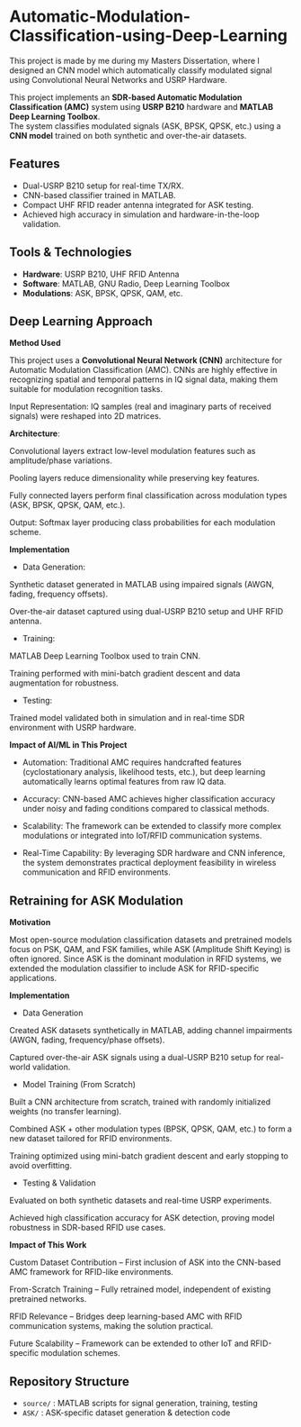 # Automatic-Modulation-Classification-using-Deep-Learning
This project is made by me during my Masters Dissertation, where I designed an CNN model which automatically classify modulated signal using Convolutional Neural Networks and USRP Hardware. 

This project implements an **SDR-based Automatic Modulation Classification (AMC)** system using **USRP B210** hardware and **MATLAB Deep Learning Toolbox**.  
The system classifies modulated signals (ASK, BPSK, QPSK, etc.) using a **CNN model** trained on both synthetic and over-the-air datasets.

##  Features
- Dual-USRP B210 setup for real-time TX/RX.
- CNN-based classifier trained in MATLAB.
- Compact UHF RFID reader antenna integrated for ASK testing.
- Achieved high accuracy in simulation and hardware-in-the-loop validation.

##  Tools & Technologies
- **Hardware**: USRP B210, UHF RFID Antenna
- **Software**: MATLAB, GNU Radio, Deep Learning Toolbox
- **Modulations**: ASK, BPSK, QPSK, QAM, etc.

## Deep Learning Approach
**Method Used**

This project uses a **Convolutional Neural Network (CNN)** architecture for Automatic Modulation Classification (AMC). 
CNNs are highly effective in recognizing spatial and temporal patterns in IQ signal data, making them suitable for modulation recognition tasks.

Input Representation: IQ samples (real and imaginary parts of received signals) were reshaped into 2D matrices.

**Architecture**:

Convolutional layers extract low-level modulation features such as amplitude/phase variations.

Pooling layers reduce dimensionality while preserving key features.

Fully connected layers perform final classification across modulation types (ASK, BPSK, QPSK, QAM, etc.).

Output: Softmax layer producing class probabilities for each modulation scheme.

**Implementation**

- Data Generation:

Synthetic dataset generated in MATLAB using impaired signals (AWGN, fading, frequency offsets).

Over-the-air dataset captured using dual-USRP B210 setup and UHF RFID antenna.

- Training:

MATLAB Deep Learning Toolbox used to train CNN.

Training performed with mini-batch gradient descent and data augmentation for robustness.

- Testing:

Trained model validated both in simulation and in real-time SDR environment with USRP hardware.

**Impact of AI/ML in This Project**

- Automation: Traditional AMC requires handcrafted features (cyclostationary analysis, likelihood tests, etc.), but deep learning automatically learns optimal features from raw IQ data.

- Accuracy: CNN-based AMC achieves higher classification accuracy under noisy and fading conditions compared to classical methods.

- Scalability: The framework can be extended to classify more complex modulations or integrated into IoT/RFID communication systems.

- Real-Time Capability: By leveraging SDR hardware and CNN inference, the system demonstrates practical deployment feasibility in wireless communication and RFID environments.

 ## Retraining for ASK Modulation
 **Motivation**

Most open-source modulation classification datasets and pretrained models focus on PSK, QAM, and FSK families, while ASK (Amplitude Shift Keying) is often ignored. 
Since ASK is the dominant modulation in RFID systems, we extended the modulation classifier to include ASK for RFID-specific applications.

 **Implementation**

- Data Generation

Created ASK datasets synthetically in MATLAB, adding channel impairments (AWGN, fading, frequency/phase offsets).

Captured over-the-air ASK signals using a dual-USRP B210 setup for real-world validation.

- Model Training (From Scratch)

Built a CNN architecture from scratch, trained with randomly initialized weights (no transfer learning).

Combined ASK + other modulation types (BPSK, QPSK, QAM, etc.) to form a new dataset tailored for RFID environments.

Training optimized using mini-batch gradient descent and early stopping to avoid overfitting.

- Testing & Validation

Evaluated on both synthetic datasets and real-time USRP experiments.

Achieved high classification accuracy for ASK detection, proving model robustness in SDR-based RFID use cases.

 **Impact of This Work**

Custom Dataset Contribution – First inclusion of ASK into the CNN-based AMC framework for RFID-like environments.

From-Scratch Training – Fully retrained model, independent of existing pretrained networks.

RFID Relevance – Bridges deep learning-based AMC with RFID communication systems, making the solution practical.

Future Scalability – Framework can be extended to other IoT and RFID-specific modulation schemes.
  
  ##  Repository Structure
- `source/` : MATLAB scripts for signal generation, training, testing
- `ASK/` : ASK-specific dataset generation & detection code

  
